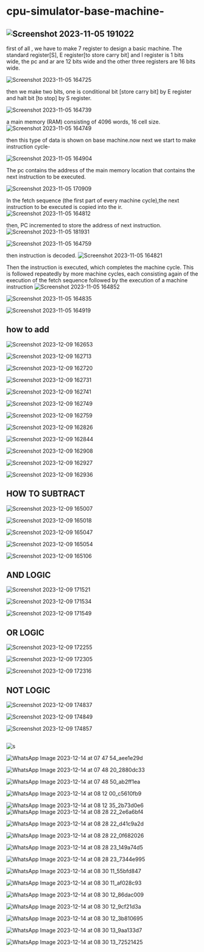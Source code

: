 # cpu-simulator-base-machine-

##  ![Screenshot 2023-11-05 191022](https://github.com/Riyatomar14/cpu-simulator-base-machine-/assets/143107173/216dba24-6895-4251-bc43-0dca5d4e8a7b)

first of all , we have to make 7 register to design a basic machine. The standard register[S], E register[to store carry bit] and I register is 1 bits wide, the pc and ar are 12 bits wide and the other
three registers are 16 bits wide.  
 
![Screenshot 2023-11-05 164725](https://github.com/Riyatomar14/cpu-simulator-base-machine-/assets/143107173/f6033c5e-a346-4019-9c85-0e83d2e8cd08)

then we make two bits, one is conditional bit [store carry bit] by E register and halt bit [to stop] by S register.

![Screenshot 2023-11-05 164739](https://github.com/Riyatomar14/cpu-simulator-base-machine-/assets/143107173/0d5f19d5-a4da-42dd-a84f-39f7b7838815)

a main memory (RAM) consisting of 4096 words, 16 cell size.
![Screenshot 2023-11-05 164749](https://github.com/Riyatomar14/cpu-simulator-base-machine-/assets/143107173/0c0d1509-3e98-4ff8-8231-24c90971a712)

then this type of data is shown on base machine.now next we start to make instruction cycle-

![Screenshot 2023-11-05 164904](https://github.com/Riyatomar14/cpu-simulator-base-machine-/assets/143107173/c42d28f5-d1e8-4339-a15a-af8c07381bd5)

The pc contains the address of the main memory location that contains the next instruction to be executed. 

![Screenshot 2023-11-05 170909](https://github.com/Riyatomar14/cpu-simulator-base-machine-/assets/143107173/85b1afaf-eb81-4e12-b17a-378e5db2dcfc)

In the fetch sequence (the first part of every machine cycle),the next instruction to be executed is copied into the ir.
![Screenshot 2023-11-05 164812](https://github.com/Riyatomar14/cpu-simulator-base-machine-/assets/143107173/58b3ee68-6b05-4295-9924-a599ddb1670d)

then, PC incremented to store the address of next instruction.
![Screenshot 2023-11-05 181931](https://github.com/Riyatomar14/cpu-simulator-base-machine-/assets/143107173/b8bbdc1c-71f4-4215-9a1a-32ae14d58446)

![Screenshot 2023-11-05 164759](https://github.com/Riyatomar14/cpu-simulator-base-machine-/assets/143107173/1e5000ec-5770-4095-8382-1db1d968c7cf)

then instruction is decoded.
![Screenshot 2023-11-05 164821](https://github.com/Riyatomar14/cpu-simulator-base-machine-/assets/143107173/36324d3a-9cf9-45ec-ad7f-0a0bb7b2e7d7)

Then the instruction is executed, which completes the machine cycle. This is followed repeatedly by more machine cycles, each consisting again of the execution of the fetch sequence followed by the execution of a machine instruction
![Screenshot 2023-11-05 164852](https://github.com/Riyatomar14/cpu-simulator-base-machine-/assets/143107173/02c8e331-200b-46e0-b88f-cbfb2021d0cb)

![Screenshot 2023-11-05 164835](https://github.com/Riyatomar14/cpu-simulator-base-machine-/assets/143107173/a04185cf-dd11-4d62-936b-cbd20fb2f987)

![Screenshot 2023-11-05 164919](https://github.com/Riyatomar14/cpu-simulator-base-machine-/assets/143107173/fd23f47a-b24b-49a4-be25-35522c6bc5dd)

## how to add

![Screenshot 2023-12-09 162653](https://github.com/Riyatomar14/cpu-simulator-base-machine-/assets/143107173/63a19c9b-d3da-4b47-a259-8c5e88c2a932)

![Screenshot 2023-12-09 162713](https://github.com/Riyatomar14/cpu-simulator-base-machine-/assets/143107173/f0e491ac-2725-4221-b027-25a9be66bed6)

![Screenshot 2023-12-09 162720](https://github.com/Riyatomar14/cpu-simulator-base-machine-/assets/143107173/4b395005-d920-4af1-920e-2a1c9a5621c6)

![Screenshot 2023-12-09 162731](https://github.com/Riyatomar14/cpu-simulator-base-machine-/assets/143107173/af6c033f-1d52-4e22-8a92-eaad2e4176e1)

![Screenshot 2023-12-09 162741](https://github.com/Riyatomar14/cpu-simulator-base-machine-/assets/143107173/8dd7974e-83d5-40fb-afc5-a1b534b72505)

![Screenshot 2023-12-09 162749](https://github.com/Riyatomar14/cpu-simulator-base-machine-/assets/143107173/cf321d0f-ac56-4f88-9a32-1a52c265f140)

![Screenshot 2023-12-09 162759](https://github.com/Riyatomar14/cpu-simulator-base-machine-/assets/143107173/b9f5d80e-4c4a-46fc-90ee-db4c03210e74)

![Screenshot 2023-12-09 162826](https://github.com/Riyatomar14/cpu-simulator-base-machine-/assets/143107173/4e95d628-389c-40cc-b08c-cc144d398991)

![Screenshot 2023-12-09 162844](https://github.com/Riyatomar14/cpu-simulator-base-machine-/assets/143107173/f5f076fb-ae76-4728-94e3-c382376b0259)

![Screenshot 2023-12-09 162908](https://github.com/Riyatomar14/cpu-simulator-base-machine-/assets/143107173/3d65d3b3-6996-402a-8327-f79f1687a8a1)

![Screenshot 2023-12-09 162927](https://github.com/Riyatomar14/cpu-simulator-base-machine-/assets/143107173/788c314d-7f72-4632-baa3-c71403aaf0b5)

![Screenshot 2023-12-09 162936](https://github.com/Riyatomar14/cpu-simulator-base-machine-/assets/143107173/14930bfb-e542-4a2b-a453-dfad3760ce81)

## HOW TO SUBTRACT

![Screenshot 2023-12-09 165007](https://github.com/Riyatomar14/cpu-simulator-base-machine-/assets/143107173/797dcc54-b13c-402c-996f-9575c8e16e30)

![Screenshot 2023-12-09 165018](https://github.com/Riyatomar14/cpu-simulator-base-machine-/assets/143107173/eb26de58-e060-4663-8c65-0999dfb2aa94)

![Screenshot 2023-12-09 165047](https://github.com/Riyatomar14/cpu-simulator-base-machine-/assets/143107173/f72d6eda-3d37-42ce-a382-7dcab34491a0)

![Screenshot 2023-12-09 165054](https://github.com/Riyatomar14/cpu-simulator-base-machine-/assets/143107173/a8765f9e-653f-4f8e-beaa-247bee98a665)

![Screenshot 2023-12-09 165106](https://github.com/Riyatomar14/cpu-simulator-base-machine-/assets/143107173/ee796b36-ee5f-4b55-b67c-f73c6f00d660)

## AND LOGIC

![Screenshot 2023-12-09 171521](https://github.com/Riyatomar14/cpu-simulator-base-machine-/assets/143107173/78d3e121-a85f-449c-a4e5-4ae3d308bf06)

![Screenshot 2023-12-09 171534](https://github.com/Riyatomar14/cpu-simulator-base-machine-/assets/143107173/77a83dc8-395f-4d70-aa64-dd0cb24c32ac)

![Screenshot 2023-12-09 171549](https://github.com/Riyatomar14/cpu-simulator-base-machine-/assets/143107173/e025d74f-8da8-43da-9ce6-28270113cd3c)

## OR LOGIC

![Screenshot 2023-12-09 172255](https://github.com/Riyatomar14/cpu-simulator-base-machine-/assets/143107173/9fa53eea-a0bb-4b5a-b695-440c3177d0db)

![Screenshot 2023-12-09 172305](https://github.com/Riyatomar14/cpu-simulator-base-machine-/assets/143107173/30df6099-779f-434c-b2a8-e5d4bc2165f0)

![Screenshot 2023-12-09 172316](https://github.com/Riyatomar14/cpu-simulator-base-machine-/assets/143107173/65af8467-1bbd-4fab-931a-d6d913d2926a)

## NOT LOGIC 

![Screenshot 2023-12-09 174837](https://github.com/Riyatomar14/cpu-simulator-base-machine-/assets/143107173/bcd71f0a-b984-4422-983b-4d6859154671)

![Screenshot 2023-12-09 174849](https://github.com/Riyatomar14/cpu-simulator-base-machine-/assets/143107173/4639254e-975a-41ab-ad1b-ce8ee19cfda3)

![Screenshot 2023-12-09 174857](https://github.com/Riyatomar14/cpu-simulator-base-machine-/assets/143107173/7bd7e1f6-8966-4440-a20e-3948a3dc8bd7)

## 

![s](https://github.com/Riyatomar14/cpu-simulator-base-machine-/assets/143107173/34140424-e1e6-4637-8d76-fd17ccc28ac1)

![WhatsApp Image 2023-12-14 at 07 47 54_aee1e29d](https://github.com/Riyatomar14/cpu-simulator-base-machine-/assets/143107173/ba37ee47-9630-4be2-ac20-6453b15ae003)

![WhatsApp Image 2023-12-14 at 07 48 20_2880dc33](https://github.com/Riyatomar14/cpu-simulator-base-machine-/assets/143107173/4e8177e1-d148-4f54-9744-3bc90d29ed71)

![WhatsApp Image 2023-12-14 at 07 48 50_ab2ff1ea](https://github.com/Riyatomar14/cpu-simulator-base-machine-/assets/143107173/6445d390-dbfc-4388-ae0f-33bce736890c)

![WhatsApp Image 2023-12-14 at 08 12 00_c5610fb9](https://github.com/Riyatomar14/cpu-simulator-base-machine-/assets/143107173/de73b8eb-0973-45e4-83e1-d8bae7c7c4e8)


![WhatsApp Image 2023-12-14 at 08 12 35_2b73d0e6](https://github.com/Riyatomar14/cpu-simulator-base-machine-/assets/143107173/f2dd48e6-6e16-4296-b5c7-67a3ae08191a)
![WhatsApp Image 2023-12-14 at 08 28 22_2e6a6bf4](https://github.com/Riyatomar14/cpu-simulator-base-machine-/assets/143107173/c1e6d1c6-ac75-4da0-8350-373d11b0f38b)

![WhatsApp Image 2023-12-14 at 08 28 22_d41c9a2d](https://github.com/Riyatomar14/cpu-simulator-base-machine-/assets/143107173/d5092045-a783-4cc2-a803-08f7b8bcd230)

![WhatsApp Image 2023-12-14 at 08 28 22_0f682026](https://github.com/Riyatomar14/cpu-simulator-base-machine-/assets/143107173/7947e822-2501-462d-9ffa-063ae23f16f6)


![WhatsApp Image 2023-12-14 at 08 28 23_149a74d5](https://github.com/Riyatomar14/cpu-simulator-base-machine-/assets/143107173/1e466e36-d725-479e-b27a-83a37a1fd1f0)

![WhatsApp Image 2023-12-14 at 08 28 23_7344e995](https://github.com/Riyatomar14/cpu-simulator-base-machine-/assets/143107173/9fcc479a-3cbc-48fd-be72-a1f0ea58e4c8)

![WhatsApp Image 2023-12-14 at 08 30 11_55bfd847](https://github.com/Riyatomar14/cpu-simulator-base-machine-/assets/143107173/66b8e2db-a6e1-4047-8ccc-52497d873753)

![WhatsApp Image 2023-12-14 at 08 30 11_af028c93](https://github.com/Riyatomar14/cpu-simulator-base-machine-/assets/143107173/bc64daa1-f01c-42b9-841b-4c1116b5c581)

![WhatsApp Image 2023-12-14 at 08 30 12_86dac009](https://github.com/Riyatomar14/cpu-simulator-base-machine-/assets/143107173/23b9ce60-e47b-4bbe-893e-35948e57e61f)



![WhatsApp Image 2023-12-14 at 08 30 12_9cf21d3a](https://github.com/Riyatomar14/cpu-simulator-base-machine-/assets/143107173/70490cbd-c86b-4eac-9c76-bfb71170c76c)


![WhatsApp Image 2023-12-14 at 08 30 12_3b810695](https://github.com/Riyatomar14/cpu-simulator-base-machine-/assets/143107173/20c71e76-2ced-49ad-855c-dca0727b798f)

![WhatsApp Image 2023-12-14 at 08 30 13_9aa133d7](https://github.com/Riyatomar14/cpu-simulator-base-machine-/assets/143107173/9adef52d-d776-4e9a-b1f8-17cc12e051c0)

![WhatsApp Image 2023-12-14 at 08 30 13_72521425](https://github.com/Riyatomar14/cpu-simulator-base-machine-/assets/143107173/b5d5940f-1a1f-4ed1-ad4a-26d5514183cb)




















